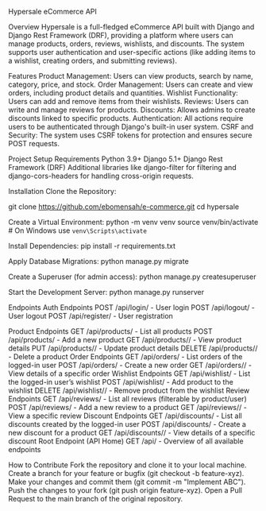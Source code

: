 Hypersale eCommerce API

Overview
Hypersale is a full-fledged eCommerce API built with Django and Django Rest Framework (DRF), providing a platform where users can manage products, orders, reviews, wishlists, and discounts. The system supports user authentication and user-specific actions (like adding items to a wishlist, creating orders, and submitting reviews).

Features
Product Management: Users can view products, search by name, category, price, and stock.
Order Management: Users can create and view orders, including product details and quantities.
Wishlist Functionality: Users can add and remove items from their wishlists.
Reviews: Users can write and manage reviews for products.
Discounts: Allows admins to create discounts linked to specific products.
Authentication: All actions require users to be authenticated through Django's built-in user system.
CSRF and Security: The system uses CSRF tokens for protection and ensures secure POST requests.

Project Setup
Requirements
Python 3.9+
Django 5.1+
Django Rest Framework (DRF)
Additional libraries like django-filter for filtering and django-cors-headers for handling cross-origin requests.

Installation
Clone the Repository:

git clone https://github.com/ebomensah/e-commerce.git
cd hypersale

Create a Virtual Environment:
python -m venv venv
source venv/bin/activate  # On Windows use `venv\Scripts\activate`

Install Dependencies:
pip install -r requirements.txt

Apply Database Migrations:
python manage.py migrate

Create a Superuser (for admin access):
python manage.py createsuperuser

Start the Development Server:
python manage.py runserver

Endpoints
Auth Endpoints
POST /api/login/ - User login
POST /api/logout/ - User logout
POST /api/register/ - User registration

Product Endpoints
GET /api/products/ - List all products
POST /api/products/ - Add a new product
GET /api/products/<id>/ - View product details
PUT /api/products/<id>/ - Update product details
DELETE /api/products/<id>/ - Delete a product
Order Endpoints
GET /api/orders/ - List orders of the logged-in user
POST /api/orders/ - Create a new order
GET /api/orders/<id>/ - View details of a specific order
Wishlist Endpoints
GET /api/wishlist/ - List the logged-in user’s wishlist
POST /api/wishlist/ - Add product to the wishlist
DELETE /api/wishlist/<id>/ - Remove product from the wishlist
Review Endpoints
GET /api/reviews/ - List all reviews (filterable by product/user)
POST /api/reviews/ - Add a new review to a product
GET /api/reviews/<id>/ - View a specific review
Discount Endpoints
GET /api/discounts/ - List all discounts created by the logged-in user
POST /api/discounts/ - Create a new discount for a product
GET /api/discounts/<id>/ - View details of a specific discount
Root Endpoint (API Home)
GET /api/ - Overview of all available endpoints

How to Contribute
Fork the repository and clone it to your local machine.
Create a branch for your feature or bugfix (git checkout -b feature-xyz).
Make your changes and commit them (git commit -m "Implement ABC").
Push the changes to your fork (git push origin feature-xyz).
Open a Pull Request to the main branch of the original repository.